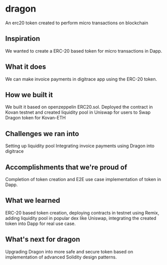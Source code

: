 # dragon
An erc20 token created to perform micro transactions on blockchain 

## Inspiration
We wanted to create a ERC-20 based token for micro transactions in Dapp.

## What it does
We can make invoice payments in digitrace app using the ERC-20 token.

## How we built it
We built it based on openzeppelin ERC20.sol. Deployed the contract in Kovan testnet and created liquidity pool in Uniswap for users to Swap Dragon token for Kovan-ETH

## Challenges we ran into
Setting up liquidity pool
Integrating invoice payments using Dragon into digitrace

## Accomplishments that we're proud of
Completion of token creation and E2E use case implementation of token in Dapp.

## What we learned
ERC-20 based token creation, deploying contracts in testnet using Remix, adding liquidity pool in popular dex like Uniswap, integrating the created token into Dapp for real use case.

## What's next for dragon
Upgrading Dragon into more safe and secure token based on implementation of advanced Solidity design patterns. 

